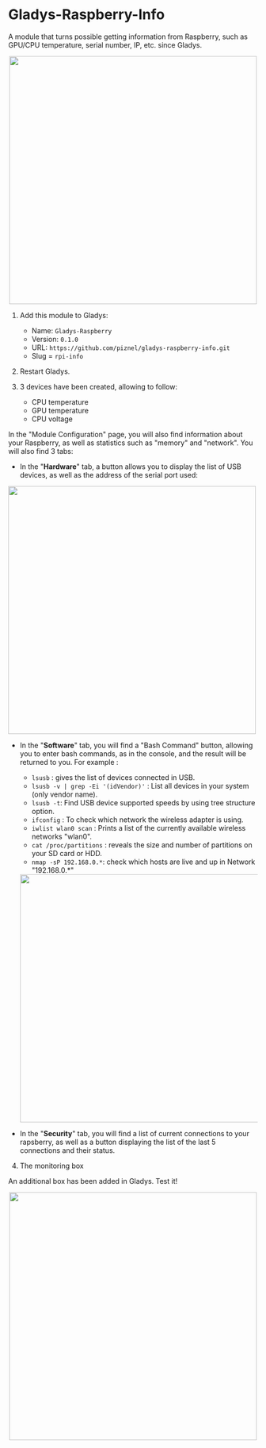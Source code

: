 # Gladys-Raspberry-Info

A module that turns possible getting information from Raspberry, such as GPU/CPU temperature, serial number, IP, etc. since Gladys.
<div align="center">
<img src="https://user-images.githubusercontent.com/25089531/51909914-08d62d80-23ce-11e9-9bfb-b1003a866393.png" width="500" />
</div>

1. Add this module to Gladys:

   * Name: `Gladys-Raspberry`
   * Version: `0.1.0`
   * URL: `https://github.com/piznel/gladys-raspberry-info.git`
   * Slug = `rpi-info`

2. Restart Gladys.

3. 3 devices have been created, allowing to follow:

     * CPU temperature
     * GPU temperature
     * CPU voltage

In the "Module Configuration" page, you will also find information about your Raspberry, as well as statistics such as "memory" and "network". You will also find 3 tabs:

* In the "**Hardware**" tab, a button allows you to display the list of USB devices, as well as the address of the serial port used:
<img src="https://user-images.githubusercontent.com/25089531/51909981-302cfa80-23ce-11e9-99d4-a1363fe44f40.png" width="500" />

* In the "**Software**" tab, you will find a "Bash Command" button, allowing you to enter bash commands, as in the console, and the result will be returned to you. For example :

  * `lsusb` : gives the list of devices connected in USB.
  * `lsusb -v | grep -Ei '(idVendor)'` : List all devices in your system (only vendor name).
  * `lsusb -t`: Find USB device supported speeds by using tree structure option.
  * `ifconfig` : To check which network the wireless adapter is using.
  * `iwlist wlan0 scan` : Prints a list of the currently available wireless networks "wlan0".
  * `cat /proc/partitions` : reveals the size and number of partitions on your SD card or HDD.
  * `nmap -sP 192.168.0.*`: check which hosts are live and up in Network "192.168.0.*"
  <img src="https://user-images.githubusercontent.com/25089531/51910065-65394d00-23ce-11e9-93af-16827bab097e.png" width="500" />

* In the "**Security**" tab, you will find a list of current connections to your rapsberry, as well as a button displaying the list of the last 5 connections and their status.

4. The monitoring box

An additional box has been added in Gladys. Test it!

<div align="center">
  <img src="https://user-images.githubusercontent.com/25089531/51909724-95ccb700-23cd-11e9-94c2-5ba2fd4ff9cd.png" width="500" />
</div>
